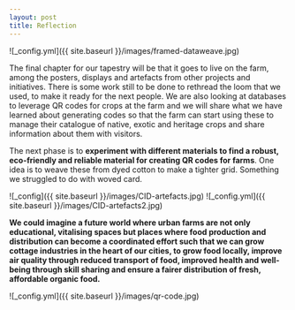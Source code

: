 ```yaml
---
layout: post
title: Reflection
---
```


![_config.yml]({{ site.baseurl }}/images/framed-dataweave.jpg)

The final chapter for our tapestry will be that it goes to live on the farm, among the posters, displays and artefacts from other projects and initiatives. There is some work still to be done to rethread the loom that we used, to make it ready for the next people. We are also looking at databases to leverage QR codes for crops at the farm and we will share what we have learned about generating codes so that the farm can start using these to manage their catalogue of native, exotic and heritage crops and share information about them with visitors. 

The next phase is to **experiment with different materials to find a robust, eco-friendly and reliable material for creating QR codes for farms**. One idea is to weave these from dyed cotton to make a tighter grid. Something we struggled to do with woved card.

![_config]({{ site.baseurl }}/images/CID-artefacts.jpg)
![_config.yml]({{ site.baseurl }}/images/CID-artefacts2.jpg)

**We could imagine a future world where urban farms are not only educational, vitalising spaces but places where food production and distribution can become a coordinated effort such that we can grow cottage industries in the heart of our cities, to grow food locally, improve air quality through reduced transport of food, improved health and well-being through skill sharing and ensure a fairer distribution of fresh, affordable organic food.**

![_config.yml]({{ site.baseurl }}/images/qr-code.jpg)


